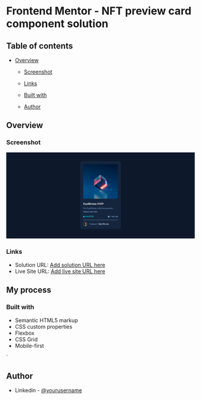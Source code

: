 # Frontend Mentor - NFT preview card component solution

## Table of contents

- [Overview](#overview)

  - [Screenshot](#screenshot)
  - [Links](#links)

  - [Built with](#built-with)
  - [Author](#author)

## Overview

### Screenshot

![](/screenshot/screenshot.jpg)

### Links

- Solution URL: [Add solution URL here](https://your-solution-url.com)
- Live Site URL: [Add live site URL here](https://your-live-site-url.com)

## My process

### Built with

- Semantic HTML5 markup
- CSS custom properties
- Flexbox
- CSS Grid
- Mobile-first

`

## Author

- Linkedin - [@yourusername](https://www.linkedin.com/in/sergichokheli/)
